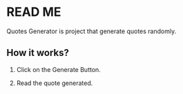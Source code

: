 # READ ME

Quotes Generator is project that generate quotes randomly.

## **How it works?**

1. Click on the Generate Button.

2. Read the quote generated.
